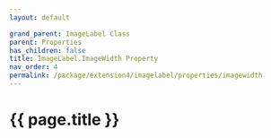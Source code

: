 ```yaml
---
layout: default

grand_parent: ImageLabel Class
parent: Properties
has_children: false
title: ImageLabel.ImageWidth Property
nav_order: 4
permalink: /package/extension4/imagelabel/properties/imagewidth
---
```

# {{ page.title }}